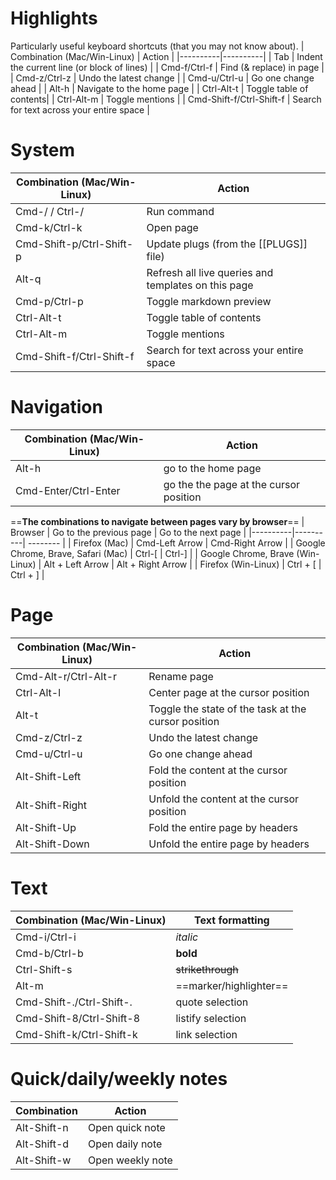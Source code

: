 # Highlights
Particularly useful keyboard shortcuts (that you may not know about).
| Combination (Mac/Win-Linux) | Action |
|----------|----------|
| Tab | Indent the current line (or block of lines) |
| Cmd-f/Ctrl-f | Find (& replace) in page |
| Cmd-z/Ctrl-z | Undo the latest change |
| Cmd-u/Ctrl-u | Go one change ahead |
| Alt-h | Navigate to the home page | 
| Ctrl-Alt-t | Toggle table of contents|
| Ctrl-Alt-m | Toggle mentions | 
| Cmd-Shift-f/Ctrl-Shift-f | Search for text across your entire space |
# System
| Combination (Mac/Win-Linux) | Action |
|----------|----------|
| Cmd-/ / Ctrl-/ | Run command |
| Cmd-k/Ctrl-k | Open page |
| Cmd-Shift-p/Ctrl-Shift-p | Update plugs (from the [[PLUGS]] file) |
| Alt-q | Refresh all live queries and templates on this page |
| Cmd-p/Ctrl-p | Toggle markdown preview |
| Ctrl-Alt-t | Toggle table of contents|
| Ctrl-Alt-m | Toggle mentions | 
| Cmd-Shift-f/Ctrl-Shift-f | Search for text across your entire space |

# Navigation
| Combination (Mac/Win-Linux) | Action |
|----------|----------|
| Alt-h | go to the home page |
| Cmd-Enter/Ctrl-Enter | go the the page at the cursor position |

==**The combinations to navigate between pages vary by browser**==
| Browser | Go to the previous page | Go to the next page |
|----------|----------| -------- |
| Firefox (Mac) | Cmd-Left Arrow | Cmd-Right Arrow |
| Google Chrome, Brave, Safari (Mac) | Ctrl-[ | Ctrl-] |
| Google Chrome, Brave (Win-Linux) | Alt + Left Arrow | Alt + Right Arrow |
| Firefox (Win-Linux) | Ctrl + [ | Ctrl + ] |

# Page
| Combination (Mac/Win-Linux) | Action |
|----------|----------|
| Cmd-Alt-r/Ctrl-Alt-r | Rename page |
| Ctrl-Alt-l | Center page at the cursor position |
| Alt-t | Toggle the state of the task at the cursor position |
| Cmd-z/Ctrl-z | Undo the latest change |
| Cmd-u/Ctrl-u | Go one change ahead |
| Alt-Shift-Left | Fold the content at the cursor position |
| Alt-Shift-Right | Unfold the content at the cursor position
| Alt-Shift-Up | Fold the entire page by headers |
| Alt-Shift-Down | Unfold the entire page by headers |

# Text
| Combination (Mac/Win-Linux) | Text formatting |
|----------|----------|
| Cmd-i/Ctrl-i | *italic* |
| Cmd-b/Ctrl-b | **bold** |
| Ctrl-Shift-s | ~~strikethrough~~ |
| Alt-m | ==marker/highlighter== |
| Cmd-Shift-./Ctrl-Shift-. | quote selection |
| Cmd-Shift-8/Ctrl-Shift-8 | listify selection |
| Cmd-Shift-k/Ctrl-Shift-k | link selection |

# Quick/daily/weekly notes
| Combination | Action |
|----------|----------|
| Alt-Shift-n | Open quick note |
| Alt-Shift-d | Open daily note |
| Alt-Shift-w | Open weekly note |
